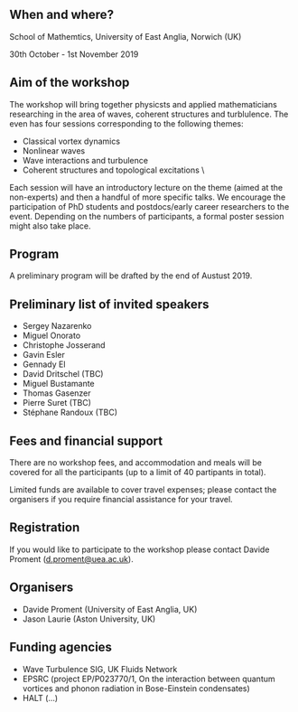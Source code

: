## When and where?
School of Mathemtics, University of East Anglia, Norwich (UK)

30th October - 1st November 2019

## Aim of the workshop
The workshop will bring together physicsts and applied mathematicians researching in the area of waves, coherent structures and turblulence. The even has four sessions corresponding to the following themes:
- Classical vortex dynamics
- Nonlinear waves
- Wave interactions and turbulence
- Coherent structures and topological excitations \\

Each session will have an introductory lecture on the theme (aimed at the non-experts) and then a handful of more specific talks.
We encourage the participation of PhD students and postdocs/early career researchers to the event. Depending on the numbers of participants, a formal poster session might also take place.

## Program
A preliminary program will be drafted by the end of Austust 2019.

## Preliminary list of invited speakers
- Sergey Nazarenko
- Miguel Onorato
- Christophe Josserand
- Gavin Esler
- Gennady El
- David Dritschel (TBC)
- Miguel Bustamante
- Thomas Gasenzer
- Pierre Suret (TBC)
- Stéphane Randoux (TBC)

## Fees and financial support
There are no workshop fees, and accommodation and meals will be covered for all the participants (up to a limit of 40 partipants in total).

Limited funds are available to cover travel expenses; please contact the organisers if you require financial assistance for your travel.

## Registration
If you would like to participate to the workshop please contact Davide Proment (d.proment@uea.ac.uk).

## Organisers
- Davide Proment (University of East Anglia, UK)
- Jason Laurie (Aston University, UK)

## Funding agencies
- Wave Turbulence SIG, UK Fluids Network
- EPSRC (project EP/P023770/1, On the interaction between quantum vortices and phonon radiation in Bose-Einstein condensates)
- HALT (...)


